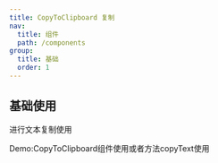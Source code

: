 ```yaml
---
title: CopyToClipboard 复制
nav:
  title: 组件
  path: /components
group:
  title: 基础
  order: 1
---
```


## 基础使用

进行文本复制使用

Demo:CopyToClipboard组件使用或者方法copyText使用
<code src="./demos/index.jsx" />

<API/>